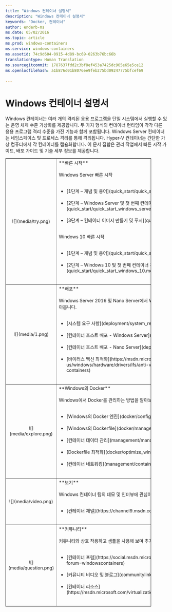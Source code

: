 ```yaml
---
title: "Windows 컨테이너 설명서"
description: "Windows 컨테이너 설명서"
keywords: "Docker, 컨테이너"
author: enderb-ms
ms.date: 05/02/2016
ms.topic: article
ms.prod: windows-containers
ms.service: windows-containers
ms.assetid: 74c9d604-0915-4d89-bc69-0263b76bc66b
translationtype: Human Translation
ms.sourcegitcommit: 1787637fdd2c3bf8ef453a7425dc965e65e5ce12
ms.openlocfilehash: a1b876d01b8076ee9feb275bd09247775bfcef69

---
```


# Windows 컨테이너 설명서

Windows 컨테이너는 여러 개의 격리된 응용 프로그램을 단일 시스템에서 실행할 수 있는 운영 체제 수준 가상화를 제공합니다. 두 가지 형식의 컨테이너 런타임이 각각 다른 응용 프로그램 격리 수준을 가진 기능과 함께 포함됩니다. Windows Server 컨테이너는 네임스페이스 및 프로세스 격리를 통해 격리됩니다. Hyper-V 컨테이너는 간단한 가상 컴퓨터에서 각 컨테이너를 캡슐화합니다. 이 문서 집합은 관리 작업에서 빠른 시작 가이드, 배포 가이드 및 기술 세부 정보를 제공합니다.

<table border="1" style="background-color:FFFFCC;border-collapse:collapse;border:1px solid FFCC00;color:000000;width:90%" cellpadding="25" cellspacing="5">
<tr>
<td ><center>![](media/try.png)</center></td>
<td>**빠른 시작**<br /><br />
Windows Server 빠른 시작<br /><br />
<ul>
<li>[1단계 – 개념 및 용어](quick_start/quick_start.md)<br /><br /></li>
<li>[2단계 – Windows Server 및 첫 번째 컨테이너 구성](quick_start/quick_start_windows_server.md)<br /><br /></li>
<li>[3단계 – 컨테이너 이미지 만들기 및 푸시](quick_start/quick_start_images.md)<br /><br /></li>
</ul>
Windows 10 빠른 시작<br /><br />
<ul>
<li>[1단계 – 개념 및 용어](quick_start/quick_start.md)<br /><br /></li>
<li>[2단계 – Windows 10 및 첫 번째 컨테이너 구성](quick_start/quick_start_windows_10.md)<br /><br /></li>
</ul>
</td>
</tr>
<tr>
<td ><center>![](media/1.png)</center></td>
<td>**배포**<br /><br />
Windows Server 2016 및 Nano Server에서 Windows 컨테이너를 배포하는 방법을 알아봅니다.<br /><br />
<ul>
<li>[시스템 요구 사항](deployment/system_requirements.md)<br /><br /></li>
<li>[컨테이너 호스트 배포 - Windows Server](deployment/deployment.md)<br /><br /></li>
<li>[컨테이너 호스트 배포 - Nano Server](deployment/deployment_nano.md)<br /><br /></li>
<li>[바이러스 백신 최적화](https://msdn.microsoft.com/en-us/windows/hardware/drivers/ifs/anti-virus-optimization-for-windows-containers)<br /><br /></li>
</ul>
</td>
</tr>

<tr>
<td ><center>![](media/explore.png)</center></td>
<td>**Windows의 Docker**<br /><br />
Windows에서 Docker를 관리하는 방법을 알아보세요.<br /><br />
<ul>
<li>[Windows의 Docker 엔진](docker/configure_docker_daemon.md)<br /><br /></li>
<li>[Windows의 Dockerfile](docker/manage_windows_dockerfile.md)<br /><br /></li>
<li>[컨테이너 데이터 관리](management/manage_data.md)<br /><br /></li>
<li>[Dockerfile 최적화](docker/optimize_windows_dockerfile.md)<br /><br /></li>
<li>[컨테이너 네트워킹](management/container_networking.md)<br /><br /></li>
</ul>
</td>
</tr>

<tr>
<td ><center>![](media/video.png)</center></td>
<td>**보기**<br /><br />
Windows 컨테이너 팀의 데모 및 인터뷰에 관심이 있으십니까?<br /><br />
<ul>
<li>[컨테이너 채널](https://channel9.msdn.com/Blogs/containers)</li>
</ul>
<br />
</td>
</tr>

<tr>
<td ><center>![](media/question.png)</center></td>
<td>**커뮤니티**<br /><br />
커뮤니티와 상호 작용하고 샘플을 사용해 보며 추가 리소스를 찾습니다.<br /><br />
<ul>
<li>[컨테이너 포럼](https://social.msdn.microsoft.com/Forums/en-US/home?forum=windowscontainers)<br /><br /></li>
<li>[커뮤니티 비디오 및 블로그](communitylinks.md)<br /><br /></li>
<li>[컨테이너 리소스](https://msdn.microsoft.com/virtualization/community/community_overview)<br /><br /></li>
</ul>
</td>
</tr>
</table>



<!--HONumber=Nov16_HO1-->


